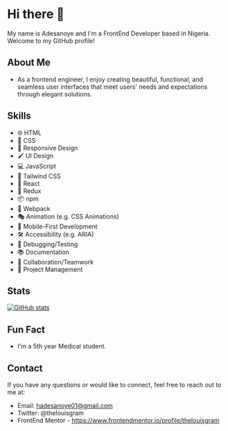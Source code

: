 # Hi there 👋

My name is Adesanoye and I'm a FrontEnd Developer based in Nigeria. Welcome to my GitHub profile!

## About Me

- As a frontend engineer, I enjoy creating beautiful, functional, and seamless user interfaces that meet users' needs and expectations through elegant solutions.

## Skills

- 🌐 HTML
- 🎨 CSS
- 📐 Responsive Design
- 🖌️ UI Design
- 💻 JavaScript
- 💨 Tailwind CSS
- 🧪  React
- 🔄 Redux
- 📦 npm
- 🚀 Webpack
- 🎭 Animation (e.g. CSS Animations)
- 📱 Mobile-First Development
- 🛠️ Accessibility (e.g. ARIA)
- 🔧 Debugging/Testing
- 📚 Documentation
- 🤝 Collaboration/Teamwork
- 🚀 Project Management

## Stats

[![GitHub stats](https://github-readme-stats.vercel.app/api?username=thelouisgram&show_icons=true&count_private=true&theme=dark)](https://github.com/thelouisgram)

## Fun Fact

- I'm a 5th year Medical student.

## Contact
If you have any questions or would like to connect, feel free to reach out to me at:

- Email: hadesanoye01@gmail.com
- Twitter: @thelouisgram
- FrontEnd Mentor - https://www.frontendmentor.io/profile/thelouisgram
